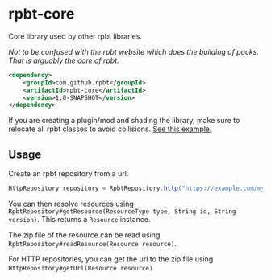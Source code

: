 # rpbt-core
Core library used by other rpbt libraries.

*Not to be confused with the rpbt website which does the building of packs. That is arguably the core of rpbt.*
```xml
<dependency>
    <groupId>com.github.rpbt</groupId>
    <artifactId>rpbt-core</artifactId>
    <version>1.0-SNAPSHOT</version>
</dependency>
```
If you are creating a plugin/mod and shading the library, make sure to relocate all rpbt classes to avoid collisions. [See this example.](../README.md#Relocating)
## Usage
Create an rpbt repository from a url.
```java
HttpRepository repository = RpbtRepository.http("https://example.com/my-rpbt-repo/");
```
You can then resolve resources using `RpbtRepository#getResource(ResourceType type, String id, String version)`. This returns a `Resource` instance.

The zip file of the resource can be read using `RpbtRepository#readResource(Resource resource)`.

For HTTP repositories, you can get the url to the zip file using `HttpRepository#getUrl(Resource resource)`.
